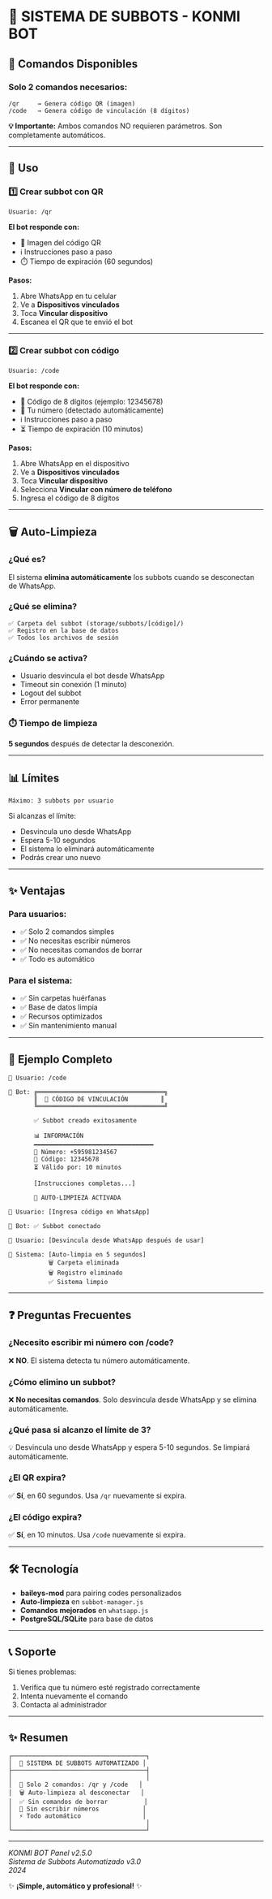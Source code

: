# 🤖 SISTEMA DE SUBBOTS - KONMI BOT

## 📱 Comandos Disponibles

### Solo 2 comandos necesarios:

```
/qr     → Genera código QR (imagen)
/code   → Genera código de vinculación (8 dígitos)
```

**💡 Importante:** Ambos comandos NO requieren parámetros. Son completamente automáticos.

---

## 🚀 Uso

### 1️⃣ Crear subbot con QR

```
Usuario: /qr
```

**El bot responde con:**
- 📱 Imagen del código QR
- ℹ️ Instrucciones paso a paso
- ⏱️ Tiempo de expiración (60 segundos)

**Pasos:**
1. Abre WhatsApp en tu celular
2. Ve a **Dispositivos vinculados**
3. Toca **Vincular dispositivo**
4. Escanea el QR que te envió el bot

---

### 2️⃣ Crear subbot con código

```
Usuario: /code
```

**El bot responde con:**
- 🔢 Código de 8 dígitos (ejemplo: 12345678)
- 📱 Tu número (detectado automáticamente)
- ℹ️ Instrucciones paso a paso
- ⏳ Tiempo de expiración (10 minutos)

**Pasos:**
1. Abre WhatsApp en el dispositivo
2. Ve a **Dispositivos vinculados**
3. Toca **Vincular dispositivo**
4. Selecciona **Vincular con número de teléfono**
5. Ingresa el código de 8 dígitos

---

## 🗑️ Auto-Limpieza

### ¿Qué es?

El sistema **elimina automáticamente** los subbots cuando se desconectan de WhatsApp.

### ¿Qué se elimina?

```
✅ Carpeta del subbot (storage/subbots/[código]/)
✅ Registro en la base de datos
✅ Todos los archivos de sesión
```

### ¿Cuándo se activa?

- Usuario desvincula el bot desde WhatsApp
- Timeout sin conexión (1 minuto)
- Logout del subbot
- Error permanente

### ⏱️ Tiempo de limpieza

**5 segundos** después de detectar la desconexión.

---

## 📊 Límites

```
Máximo: 3 subbots por usuario
```

Si alcanzas el límite:
- Desvincula uno desde WhatsApp
- Espera 5-10 segundos
- El sistema lo eliminará automáticamente
- Podrás crear uno nuevo

---

## ✨ Ventajas

### Para usuarios:
- ✅ Solo 2 comandos simples
- ✅ No necesitas escribir números
- ✅ No necesitas comandos de borrar
- ✅ Todo es automático

### Para el sistema:
- ✅ Sin carpetas huérfanas
- ✅ Base de datos limpia
- ✅ Recursos optimizados
- ✅ Sin mantenimiento manual

---

## 📝 Ejemplo Completo

```
👤 Usuario: /code

🤖 Bot: ╔═══════════════════════════════════╗
       ║  🔢 CÓDIGO DE VINCULACIÓN         ║
       ╚═══════════════════════════════════╝
       
       ✅ Subbot creado exitosamente
       
       📊 INFORMACIÓN
       ━━━━━━━━━━━━━━━━━━━━━━━━━━━━━━━━━
       📱 Número: +595981234567
       🔢 Código: 12345678
       ⏳ Válido por: 10 minutos
       
       [Instrucciones completas...]
       
       🔄 AUTO-LIMPIEZA ACTIVADA

👤 Usuario: [Ingresa código en WhatsApp]

🤖 Bot: ✅ Subbot conectado

👤 Usuario: [Desvincula desde WhatsApp después de usar]

🤖 Sistema: [Auto-limpia en 5 segundos]
           🗑️ Carpeta eliminada
           🗑️ Registro eliminado
           ✅ Sistema limpio
```

---

## ❓ Preguntas Frecuentes

### ¿Necesito escribir mi número con /code?
❌ **NO**. El sistema detecta tu número automáticamente.

### ¿Cómo elimino un subbot?
❌ **No necesitas comandos**. Solo desvincula desde WhatsApp y se elimina automáticamente.

### ¿Qué pasa si alcanzo el límite de 3?
💡 Desvincula uno desde WhatsApp y espera 5-10 segundos. Se limpiará automáticamente.

### ¿El QR expira?
✅ **Sí**, en 60 segundos. Usa `/qr` nuevamente si expira.

### ¿El código expira?
✅ **Sí**, en 10 minutos. Usa `/code` nuevamente si expira.

---

## 🛠️ Tecnología

- **baileys-mod** para pairing codes personalizados
- **Auto-limpieza** en `subbot-manager.js`
- **Comandos mejorados** en `whatsapp.js`
- **PostgreSQL/SQLite** para base de datos

---

## 📞 Soporte

Si tienes problemas:
1. Verifica que tu número esté registrado correctamente
2. Intenta nuevamente el comando
3. Contacta al administrador

---

## ✨ Resumen

```
┌─────────────────────────────────────┐
│  🤖 SISTEMA DE SUBBOTS AUTOMATIZADO │
├─────────────────────────────────────┤
│                                     │
│  📱 Solo 2 comandos: /qr y /code   │
│  🗑️ Auto-limpieza al desconectar   │
│  ✅ Sin comandos de borrar          │
│  🔢 Sin escribir números            │
│  ⚡ Todo automático                 │
│                                     │
└─────────────────────────────────────┘
```

---

*KONMI BOT Panel v2.5.0*  
*Sistema de Subbots Automatizado v3.0*  
*2024*

✨ **¡Simple, automático y profesional!** ✨